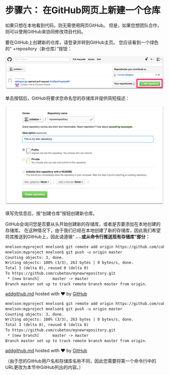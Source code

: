 # 步骤六： 在GitHub网页上新建一个仓库

如果只想在本地看到代码，则无需使用网页GitHub。 但是，如果您想团队合作，则可以使用GitHub来协同修改项目代码。

要在GitHub上创建新的仓库，请登录并转到GitHub主页。 您应该看到一个绿色的“ +repository（新仓库）”按钮：

![Git_101_Screenshot1-2](assets/Git_101_Screenshot1-2-1577239537628.webp)



单击按钮后，GitHub将要求您命名您的存储库并提供简短描述：

![Git_101_Screenshot_2-1](assets/Git_101_Screenshot_2-1.webp)

填写完信息后，按“创建仓库”按钮创建新仓库。

GitHub会询问您是否要从头开始创建新的存储库，或者是否要添加在本地创建的存储库。 在这种情况下，由于我们已经在本地创建了新的存储库，因此我们希望将其推送到GitHub上，因此请遵循“ **....或从命令行推送现有存储库”部分：**

```html
mnelson:myproject mnelson$ git remote add origin https://github.com/cubeton/mynewrepository.git
mnelson:myproject mnelson$ git push -u origin master
Counting objects: 3, done.
Writing objects: 100% (3/3), 263 bytes | 0 bytes/s, done.
Total 3 (delta 0), reused 0 (delta 0)
To https://github.com/cubeton/mynewrepository.git
 * [new branch]      master -> master
Branch master set up to track remote branch master from origin.
```

[addgithub.md](https://gist.github.com/cubeton/3a2616c44e35ca68a6b0#file-addgithub-md)         hosted with ❤ by [GitHub](https://github.com)

```html
mnelson:myproject mnelson$ git remote add origin https://github.com/cubeton/mynewrepository.git
mnelson:myproject mnelson$ git push -u origin master
Counting objects: 3, done.
Writing objects: 100% (3/3), 263 bytes | 0 bytes/s, done.
Total 3 (delta 0), reused 0 (delta 0)
To https://github.com/cubeton/mynewrepository.git
 * [new branch]      master -> master
Branch master set up to track remote branch master from origin.
```

[addgithub.md](https://gist.github.com/cubeton/3a2616c44e35ca68a6b0#file-addgithub-md)         hosted with ❤ by [GitHub](https://github.com/)

（由于您的GitHub用户名和存储库名称不同，因此您需要将第一个命令行中的URL更改为本节中GitHub列出的内容。）